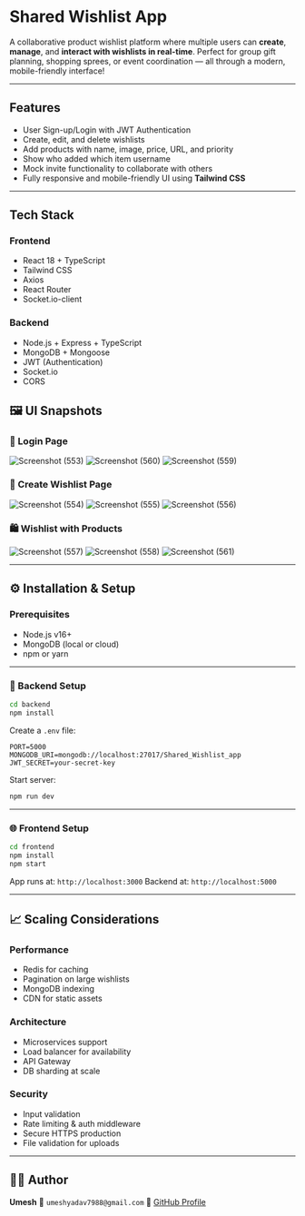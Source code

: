 # Shared Wishlist App

A collaborative product wishlist platform where multiple users can **create**, **manage**, and **interact with wishlists in real-time**. Perfect for group gift planning, shopping sprees, or event coordination — all through a modern, mobile-friendly interface!

---

##  Features

-  User Sign-up/Login with JWT Authentication
-  Create, edit, and delete wishlists
-  Add products with name, image, price, URL, and priority
-  Show who added which item username
-  Mock invite functionality to collaborate with others
-  Fully responsive and mobile-friendly UI using **Tailwind CSS**

---

## Tech Stack

### Frontend
- React 18 + TypeScript
- Tailwind CSS
- Axios
- React Router
- Socket.io-client

### Backend
- Node.js + Express + TypeScript
- MongoDB + Mongoose
- JWT (Authentication)
- Socket.io
- CORS

## 🖼️ UI Snapshots

### 🔐 Login Page
![Screenshot (553)](https://github.com/user-attachments/assets/4be94afd-ee8e-4542-bb6e-06898fbd2e5d)
![Screenshot (560)](https://github.com/user-attachments/assets/f5039980-2e43-4a09-b67f-803206f4b9a8)
![Screenshot (559)](https://github.com/user-attachments/assets/e730c73b-3198-4813-a70c-fa2dbfa2995c)

### 🧾 Create Wishlist Page
![Screenshot (554)](https://github.com/user-attachments/assets/d29b4475-d9fc-4ea5-b6cb-2ee5d7b77473)
![Screenshot (555)](https://github.com/user-attachments/assets/48b65d73-19ad-440b-ab37-f1c15e844d04)
![Screenshot (556)](https://github.com/user-attachments/assets/9e7adea0-6c92-4f48-ab04-41352cdac914)

### 🛍️ Wishlist with Products
![Screenshot (557)](https://github.com/user-attachments/assets/4650a983-47ed-43cf-b656-dbe20d142733)
![Screenshot (558)](https://github.com/user-attachments/assets/88282624-0303-44ac-9de8-fe11da48515c)
![Screenshot (561)](https://github.com/user-attachments/assets/a0b23943-0f05-456c-a780-98d23ca0a5ea)

---

## ⚙️ Installation & Setup

### Prerequisites
- Node.js v16+
- MongoDB (local or cloud)
- npm or yarn

---

### 🔧 Backend Setup

```bash
cd backend
npm install
````

Create a `.env` file:

```env
PORT=5000
MONGODB_URI=mongodb://localhost:27017/Shared_Wishlist_app
JWT_SECRET=your-secret-key
```

Start server:

```bash
npm run dev
```

---

### 🌐 Frontend Setup

```bash
cd frontend
npm install
npm start
```

App runs at: `http://localhost:3000`
Backend at: `http://localhost:5000`

---


## 📈 Scaling Considerations

### Performance

* Redis for caching
* Pagination on large wishlists
* MongoDB indexing
* CDN for static assets

### Architecture

* Microservices support
* Load balancer for availability
* API Gateway
* DB sharding at scale

### Security

* Input validation
* Rate limiting & auth middleware
* Secure HTTPS production
* File validation for uploads

---

## 🙋‍♂️ Author

**Umesh**
📧 `umeshyadav7988@gmail.com`
🔗 [GitHub Profile](https://github.com/umeshyadav7988)

